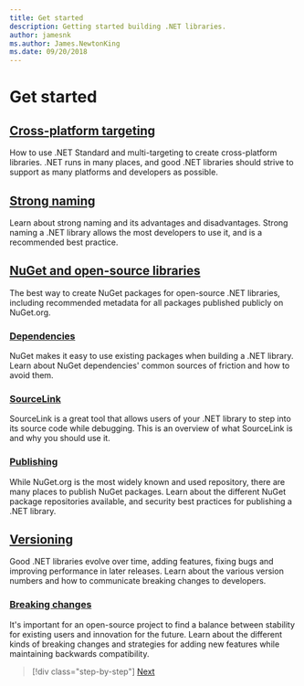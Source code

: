 ```yaml
---
title: Get started
description: Getting started building .NET libraries.
author: jamesnk
ms.author: James.NewtonKing
ms.date: 09/20/2018
---
```

# Get started

## [Cross-platform targeting](./cross-platform-targeting.md)

How to use .NET Standard and multi-targeting to create cross-platform libraries. .NET runs in many places, and good .NET libraries should strive to support as many platforms and developers as possible.

## [Strong naming](./strong-naming.md)

Learn about strong naming and its advantages and disadvantages. Strong naming a .NET library allows the most developers to use it, and is a recommended best practice.

## [NuGet and open-source libraries](./nuget.md)

The best way to create NuGet packages for open-source .NET libraries, including recommended metadata for all packages published publicly on NuGet.org.

### [Dependencies](./dependencies.md)

NuGet makes it easy to use existing packages when building a .NET library. Learn about NuGet dependencies' common sources of friction and how to avoid them.

### [SourceLink](./sourcelink.md)

SourceLink is a great tool that allows users of your .NET library to step into its source code while debugging. This is an overview of what SourceLink is and why you should use it.

### [Publishing](./nuget-publishing.md)

While NuGet.org is the most widely known and used repository, there are many places to publish NuGet packages. Learn about the different NuGet package repositories available, and security best practices for publishing a .NET library.

## [Versioning](./versioning.md)

Good .NET libraries evolve over time, adding features, fixing bugs and improving performance in later releases. Learn about the various version numbers and how to communicate breaking changes to developers.

### [Breaking changes](./breaking-changes.md)

It's important for an open-source project to find a balance between stability for existing users and innovation for the future. Learn about the different kinds of breaking changes and strategies for adding new features while maintaining backwards compatibility.

>[!div class="step-by-step"]
[Next](./cross-platform-targeting.md)